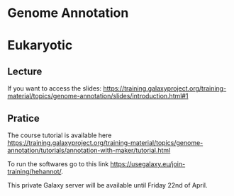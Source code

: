 # Genome Annotation
# Eukaryotic

## Lecture

If you want to access the slides: https://training.galaxyproject.org/training-material/topics/genome-annotation/slides/introduction.html#1 


## Pratice

The course tutorial is available here https://training.galaxyproject.org/training-material/topics/genome-annotation/tutorials/annotation-with-maker/tutorial.html 

To run the softwares go to this link https://usegalaxy.eu/join-training/hehannot/.

This private Galaxy server will be available until Friday 22nd of April.